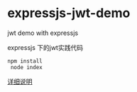 # expressjs-jwt-demo
jwt demo with expressjs

expressjs 下的jwt实践代码
  

    npm install 
     node index


[详细说明](http://www.bleachlei.site/blog/2017/06/09/Nodejs-Expressjs-JWT%EF%BC%8CJWT%E4%BD%BF%E7%94%A8/)
